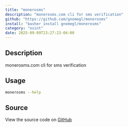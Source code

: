```yaml
---
title: "monerosms"
description: "monerosms.com cli for sms verification"
github: "https://github.com/gnomegl/monerosms"
install: "basher install gnomegl/monerosms"
category: "osint"
date: 2025-09-09T23:27:23-04:00
---
```



## Description

monerosms.com cli for sms verification

## Usage

```bash
monerosms --help
```

## Source

View the source code on [GitHub](https://github.com/gnomegl/monerosms)
